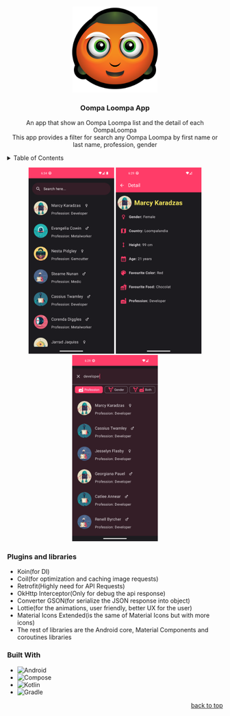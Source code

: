 <a name="readme-top"></a>


<!-- PROJECT LOGO -->
<br />
<div align="center">
  <a>
    <img src="app/src/main/res/mipmap/ic_launcher.png" alt="Logo" width="200" height="200">
  </a>

  <h3 align="center">Oompa Loompa App</h3>

  <p align="center">
    An app that show an Oompa Loompa list and the detail of each OompaLoompa
    <br />
    This app provides a filter for search any Oompa Loompa by first name or last name, profession, gender
  </p>
</div>



<!-- TABLE OF CONTENTS -->
<details>
  <summary>Table of Contents</summary>
    <ul>
        <li><a href="#built-with">Built With</a></li>
    </ul>
</details>

<p  align="center">
  <img src="product_screenshot_list.png" width="200"/>
  <img src="product_screenshot_detail.png" width="200"/>
  <img src="product_screenshot_filter.png" width="200"/>
</p>

### Plugins and libraries
* Koin(for DI)
* Coil(for optimization and caching image requests)
* Retrofit(Highly need for API Requests)
* OkHttp Interceptor(Only for debug the api response)
* Converter GSON(for serialize the JSON response into object)
* Lottie(for the animations, user friendly, better UX for the user)
* Material Icons Extended(is the same of Material Icons but with more icons)
* The rest of libraries are the Android core, Material Components and coroutines libraries

### Built With
* ![Android][Android]
* ![Compose](https://img.shields.io/badge/JetPack%20Compose-8A2BE2)
* ![Kotlin][Kotlin]
* ![Gradle][Gradle]
  
<p align="right"><a href="#readme-top">back to top</a></p>

<!-- MARKDOWN LINKS & IMAGES -->
<!-- https://www.markdownguide.org/basic-syntax/#reference-style-links -->
[Android]: https://img.shields.io/badge/Android-0769AD?style=for-the-badge&logo=android&logoColor=white
[Kotlin]: https://img.shields.io/badge/kotlin-%237F52FF.svg?style=for-the-badge&logo=kotlin&logoColor=white
[Gradle]: https://img.shields.io/badge/Gradle-02303A.svg?style=for-the-badge&logo=Gradle&logoColor=white
